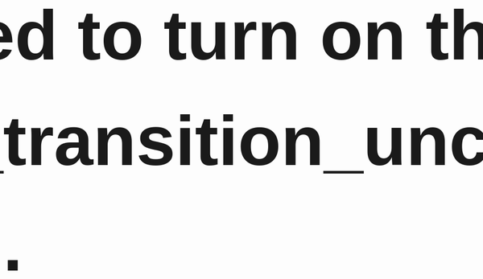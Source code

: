 # Installation einer Single VM mit OpenShift (Executable)

$ azure group create -n demov3group -l "East US"

single-linux-machine]$ azure group deployment create -f azuredeploy.json -e azuredeploy.parameters.json -g demov3group -n demov3deployment

ssh -i ~/azure-key-pair azureuser@demov3.eastus.cloudapp.azure.com

```
sudo yum -y update
sudo yum -y install docker
sudo yum -y install git
sudo systemctl start docker
```

Download

```
[azureuser@demov3 ~]$ curl -L -O https://github.com/openshift/origin/releases/download/v1.0.7/openshift-origin-v1.0.7-67bb208-linux-amd64.tar.gz
```

Entpacken

```
[azureuser@demov3 ~]$ mkdir origin-1.0.7
[azureuser@demov3 ~]$ cd origin-1.0.7/
$ tar zxvf ../openshift-origin-v1.0.7-67bb208-linux-amd64.tar.gz

./
./kube-proxy
./oadm
./kubectl
./kube-controller-manager
./kube-scheduler
./oc
./openshift
./kube-apiserver
./kubelet
```

Export in Path und Start OpenShift Origin

```
[azureuser@demov3 origin-1.0.7]$ export PATH=$(pwd):$PATH
[azureuser@demov3 origin-1.0.7]$ sudo ./openshift start
```

Einrichtung Registry

```
sudo ./oadm registry --config=openshift.local.config/master/admin.kubeconfig --credentials=openshift.local.config/master/openshift-registry.kubeconfig 
```

Laden der Examples

```
sudo yum -y install unzip
unzip examples.zip (git openshift-ansible)
```

geht nicht, da oauth auf 10.0.0.11 umgeleitet wird. auch die nachträgliche korrektur der url hilft nicht.
https://demov3.eastus.cloudapp.azure.com:8443/console/

[azureuser@demov3 ~]$ origin-1.0.7/oc login

[azureuser@demov3 ~]$ origin-1.0.7/oc new-project smoke-project

origin-1.0.7/oc new-app https://github.com/gshipley/smoke.git
--> geht, es ist aber keine registry vorhanden

## Anleitung nach https://docs.openshift.org/latest/getting_started/administrators.html#try-it-out

[azureuser@demov3 ~]$ origin-1.0.7/oc new-app openshift/deployment-example --> geht

--> aber Fehler in Deployment

ok, 2. Versuch: Deployment ok (wie Tutorial), weiter ...
#

[azureuser@demov3 origin]$ curl http://172.30.84.60:8080
<!DOCTYPE html>
<html lang="en">
<head>
  <meta charset="utf-8">
  <title>Deployment Demonstration</title>
  <meta name="viewport" content="width=device-width, initial-scale=1.0">
  <style>
    HTML{height:100%;}
    BODY{font-family:Helvetica,Arial;display:flex;display:-webkit-flex;align-items:center;justify-content:center;-webkit-align-items:center;-webkit-box-align:center;-webkit-justify-content:center;height:100%;}
    .box{background:#006e9c;color:white;text-align:center;border-radius:10px;display:inline-block;}
    H1{font-size:10em;line-height:1.5em;margin:0 0.5em;}
    H2{margin-top:0;}
  </style>
</head>
<body>
<div class="box"><h1>v1</h1><h2></h2></div>
</body>
</html>[azureuser@demov3 origin]$ 


 
--> es fehlen die Templates ... oder ?

## Doku verlorengegangen, also später nochmal lt. history

    1  sudo yum -y update
    2  sudo yum -y install git
    3  sudo yum -y install docker
    4  sudo vi /etc/sysconfig/docker
    5  sudo systemctl start docker
    6  sudo systemctl status docker
    7  sudo vi /etc/sysconfig/docker
    8  sudo systemctl status docker
    9  sudo systemctl start docker
   10  sudo systemctl status docker
   11  sudo systemctl stop docker
   12  sudo systemctl status docker
   13  sudo vi /etc/sysconfig/docker
   14  sudo systemctl start docker
   15  sudo systemctl status docker
   16  curl -L -O https://github.com/openshift/origin/releases/download/v1.0.7/openshift-origin-v1.0.7-67bb208-linux-amd64.tar.gz
   17  mkdir origin-1.0.7
   18  cd origin-1.0.7/
   19  tar zxvf ../openshift-origin-v1.0.7-67bb208-linux-amd64.tar.gz 
   20  export PATH=$(pwd):$PATH
   21  sudo openshift start &> openshift.log &
   22  sudo openshift start
   23  export PATH=$(pwd):$PATH
   24  sudo export PATH=$(pwd):$PATH
   25  sudo ./openshift start &> openshift.log &
   26  history


https://github.com/openshift/origin/tree/master/examples/sample-app

    1  cd origin-1.0.7/
    2  export PATH=$(pwd):$PATH
    3  export CURL_CA_BUNDLE=`pwd`/openshift.local.config/master/ca.crt
    4  sudo chmod a+rwX openshift.local.config/master/admin.kubeconfig
    5* 
    6  ls -la
    7  export CURL_CA_BUNDLE=`pwd`/openshift.local.config/master/ca.crt
    8  sudo chmod a+rwX openshift.local.config/master/admin.kubeconfig
    9  sudo chmod +r openshift.local.config/master/openshift-registry.kubeconfig
   10  oadm registry --create --credentials=openshift.local.config/master/openshift-registry.kubeconfig --config=openshift.local.config/master/admin.kubeconfig
   11  oc describe service docker-registry --config=openshift.local.config/master/admin.kubeconfig
   12  oc login --certificate-authority=openshift.local.config/master/ca.crt
   13  oc new-project test --display-name="OpenShift 3 Sample" --description="This is an example project to demonstrate OpenShift v3"
   14  vi application-template-stibuild.json
   15  oc new-app application-template-stibuild.json
   16  oc status
   17  oc get builds
   18  oc logs build/ruby-sample-build-1 -n test
   19  oc get pods
   20  oc get services
   21  curl http://172.30.196.225:5434
   22  curl http://172.30.140.127:5432
   23  history > log
   
   # /etc/sysconfig/docker

# Modify these options if you want to change the way the docker daemon runs
OPTIONS='--selinux-enabled'

DOCKER_CERT_PATH=/etc/docker

# If you want to add your own registry to be used for docker search and docker
# pull use the ADD_REGISTRY option to list a set of registries, each prepended
# with --add-registry flag. The first registry added will be the first registry
# searched.
# ADD_REGISTRY='--add-registry registry.access.redhat.com'

# If you want to block registries from being used, uncomment the BLOCK_REGISTRY
# option and give it a set of registries, each prepended with --block-registry
# flag. For example adding docker.io will stop users from downloading images
# from docker.io
# BLOCK_REGISTRY='--block-registry'

# If you have a registry secured with https but do not have proper certs
# distributed, you can tell docker to not look for full authorization by
# adding the registry to the INSECURE_REGISTRY line and uncommenting it.
INSECURE_REGISTRY='--insecure-registry 172.30.0.0/16'

# On an SELinux system, if you remove the --selinux-enabled option, you
# also need to turn on the docker_transition_unconfined boolean.
# setsebool -P docker_transition_unconfined 1

# Location used for temporary files, such as those created by
# docker load and build operations. Default is /var/lib/docker/tmp
# Can be overriden by setting the following environment variable.
# DOCKER_TMPDIR=/var/tmp

# Controls the /etc/cron.daily/docker-logrotate cron job status.
# To disable, uncomment the line below.
# LOGROTATE=false


GIT + Secret anpassen:

{
  "kind": "Template",
  "apiVersion": "v1",
  "metadata": {
    "name": "ruby-helloworld-sample",
    "creationTimestamp": null,
    "annotations": {
      "description": "This example shows how to create a simple ruby application in openshift origin v3",
      "iconClass": "icon-ruby",
      "tags": "instant-app,ruby,mysql"
    }
  },
  "objects": [
    {
      "kind": "Service",
      "apiVersion": "v1",
      "metadata": {
        "name": "frontend",
        "creationTimestamp": null
      },
      "spec": {
        "ports": [
          {
            "name": "web",
            "protocol": "TCP",
            "port": 5432,
            "targetPort": 8080,
            "nodePort": 0
          }
        ],
        "selector": {
          "name": "frontend"
        },
        "portalIP": "",
        "type": "ClusterIP",
        "sessionAffinity": "None"
      },
      "status": {
        "loadBalancer": {}
      }
    },
    {
      "kind": "Route",
      "apiVersion": "v1",
      "metadata": {
        "name": "route-edge",
        "creationTimestamp": null
      },
      "spec": {
        "host": "www.example.com",
        "to": {
          "kind": "Service",
          "name": "frontend"
        },
        "tls": {
          "termination": "edge",
          "certificate": "-----BEGIN CERTIFICATE-----\nMIIDIjCCAgqgAwIBAgIBATANBgkqhkiG9w0BAQUFADCBoTELMAkGA1UEBhMCVVMx\nCzAJBgNVBAgMAlNDMRUwEwYDVQQHDAxEZWZhdWx0IENpdHkxHDAaBgNVBAoME0Rl\nZmF1bHQgQ29tcGFueSBMdGQxEDAOBgNVBAsMB1Rlc3QgQ0ExGjAYBgNVBAMMEXd3\ndy5leGFtcGxlY2EuY29tMSIwIAYJKoZIhvcNAQkBFhNleGFtcGxlQGV4YW1wbGUu\nY29tMB4XDTE1MDExMjE0MTk0MVoXDTE2MDExMjE0MTk0MVowfDEYMBYGA1UEAwwP\nd3d3LmV4YW1wbGUuY29tMQswCQYDVQQIDAJTQzELMAkGA1UEBhMCVVMxIjAgBgkq\nhkiG9w0BCQEWE2V4YW1wbGVAZXhhbXBsZS5jb20xEDAOBgNVBAoMB0V4YW1wbGUx\nEDAOBgNVBAsMB0V4YW1wbGUwgZ8wDQYJKoZIhvcNAQEBBQADgY0AMIGJAoGBAMrv\ngu6ZTTefNN7jjiZbS/xvQjyXjYMN7oVXv76jbX8gjMOmg9m0xoVZZFAE4XyQDuCm\n47VRx5Qrf/YLXmB2VtCFvB0AhXr5zSeWzPwaAPrjA4ebG+LUo24ziS8KqNxrFs1M\nmNrQUgZyQC6XIe1JHXc9t+JlL5UZyZQC1IfaJulDAgMBAAGjDTALMAkGA1UdEwQC\nMAAwDQYJKoZIhvcNAQEFBQADggEBAFCi7ZlkMnESvzlZCvv82Pq6S46AAOTPXdFd\nTMvrh12E1sdVALF1P1oYFJzG1EiZ5ezOx88fEDTW+Lxb9anw5/KJzwtWcfsupf1m\nV7J0D3qKzw5C1wjzYHh9/Pz7B1D0KthQRATQCfNf8s6bbFLaw/dmiIUhHLtIH5Qc\nyfrejTZbOSP77z8NOWir+BWWgIDDB2//3AkDIQvT20vmkZRhkqSdT7et4NmXOX/j\njhPti4b2Fie0LeuvgaOdKjCpQQNrYthZHXeVlOLRhMTSk3qUczenkKTOhvP7IS9q\n+Dzv5hqgSfvMG392KWh5f8xXfJNs4W5KLbZyl901MeReiLrPH3w=\n-----END CERTIFICATE-----",
          "key": "-----BEGIN PRIVATE KEY-----\nMIICeAIBADANBgkqhkiG9w0BAQEFAASCAmIwggJeAgEAAoGBAMrvgu6ZTTefNN7j\njiZbS/xvQjyXjYMN7oVXv76jbX8gjMOmg9m0xoVZZFAE4XyQDuCm47VRx5Qrf/YL\nXmB2VtCFvB0AhXr5zSeWzPwaAPrjA4ebG+LUo24ziS8KqNxrFs1MmNrQUgZyQC6X\nIe1JHXc9t+JlL5UZyZQC1IfaJulDAgMBAAECgYEAnxOjEj/vrLNLMZE1Q9H7PZVF\nWdP/JQVNvQ7tCpZ3ZdjxHwkvf//aQnuxS5yX2Rnf37BS/TZu+TIkK4373CfHomSx\nUTAn2FsLmOJljupgGcoeLx5K5nu7B7rY5L1NHvdpxZ4YjeISrRtEPvRakllENU5y\ngJE8c2eQOx08ZSRE4TkCQQD7dws2/FldqwdjJucYijsJVuUdoTqxP8gWL6bB251q\nelP2/a6W2elqOcWId28560jG9ZS3cuKvnmu/4LG88vZFAkEAzphrH3673oTsHN+d\nuBd5uyrlnGjWjuiMKv2TPITZcWBjB8nJDSvLneHF59MYwejNNEof2tRjgFSdImFH\nmi995wJBAMtPjW6wiqRz0i41VuT9ZgwACJBzOdvzQJfHgSD9qgFb1CU/J/hpSRIM\nkYvrXK9MbvQFvG6x4VuyT1W8mpe1LK0CQAo8VPpffhFdRpF7psXLK/XQ/0VLkG3O\nKburipLyBg/u9ZkaL0Ley5zL5dFBjTV2Qkx367Ic2b0u9AYTCcgi2DsCQQD3zZ7B\nv7BOm7MkylKokY2MduFFXU0Bxg6pfZ7q3rvg8gqhUFbaMStPRYg6myiDiW/JfLhF\nTcFT4touIo7oriFJ\n-----END PRIVATE KEY-----",
          "caCertificate": "-----BEGIN CERTIFICATE-----\nMIIEFzCCAv+gAwIBAgIJALK1iUpF2VQLMA0GCSqGSIb3DQEBBQUAMIGhMQswCQYD\nVQQGEwJVUzELMAkGA1UECAwCU0MxFTATBgNVBAcMDERlZmF1bHQgQ2l0eTEcMBoG\nA1UECgwTRGVmYXVsdCBDb21wYW55IEx0ZDEQMA4GA1UECwwHVGVzdCBDQTEaMBgG\nA1UEAwwRd3d3LmV4YW1wbGVjYS5jb20xIjAgBgkqhkiG9w0BCQEWE2V4YW1wbGVA\nZXhhbXBsZS5jb20wHhcNMTUwMTEyMTQxNTAxWhcNMjUwMTA5MTQxNTAxWjCBoTEL\nMAkGA1UEBhMCVVMxCzAJBgNVBAgMAlNDMRUwEwYDVQQHDAxEZWZhdWx0IENpdHkx\nHDAaBgNVBAoME0RlZmF1bHQgQ29tcGFueSBMdGQxEDAOBgNVBAsMB1Rlc3QgQ0Ex\nGjAYBgNVBAMMEXd3dy5leGFtcGxlY2EuY29tMSIwIAYJKoZIhvcNAQkBFhNleGFt\ncGxlQGV4YW1wbGUuY29tMIIBIjANBgkqhkiG9w0BAQEFAAOCAQ8AMIIBCgKCAQEA\nw2rK1J2NMtQj0KDug7g7HRKl5jbf0QMkMKyTU1fBtZ0cCzvsF4CqV11LK4BSVWaK\nrzkaXe99IVJnH8KdOlDl5Dh/+cJ3xdkClSyeUT4zgb6CCBqg78ePp+nN11JKuJlV\nIG1qdJpB1J5O/kCLsGcTf7RS74MtqMFo96446Zvt7YaBhWPz6gDaO/TUzfrNcGLA\nEfHVXkvVWqb3gqXUztZyVex/gtP9FXQ7gxTvJml7UkmT0VAFjtZnCqmFxpLZFZ15\n+qP9O7Q2MpsGUO/4vDAuYrKBeg1ZdPSi8gwqUP2qWsGd9MIWRv3thI2903BczDc7\nr8WaIbm37vYZAS9G56E4+wIDAQABo1AwTjAdBgNVHQ4EFgQUugLrSJshOBk5TSsU\nANs4+SmJUGwwHwYDVR0jBBgwFoAUugLrSJshOBk5TSsUANs4+SmJUGwwDAYDVR0T\nBAUwAwEB/zANBgkqhkiG9w0BAQUFAAOCAQEAaMJ33zAMV4korHo5aPfayV3uHoYZ\n1ChzP3eSsF+FjoscpoNSKs91ZXZF6LquzoNezbfiihK4PYqgwVD2+O0/Ty7UjN4S\nqzFKVR4OS/6lCJ8YncxoFpTntbvjgojf1DEataKFUN196PAANc3yz8cWHF4uvjPv\nWkgFqbIjb+7D1YgglNyovXkRDlRZl0LD1OQ0ZWhd4Ge1qx8mmmanoBeYZ9+DgpFC\nj9tQAbS867yeOryNe7sEOIpXAAqK/DTu0hB6+ySsDfMo4piXCc2aA/eI2DCuw08e\nw17Dz9WnupZjVdwTKzDhFgJZMLDqn37HQnT6EemLFqbcR0VPEnfyhDtZIQ==\n-----END CERTIFICATE-----"
        }
      },
      "status": {}
    },
    {
      "kind": "ImageStream",
      "apiVersion": "v1",
      "metadata": {
        "name": "origin-ruby-sample",
        "creationTimestamp": null
      },
      "spec": {},
      "status": {
        "dockerImageRepository": ""
      }
    },
    {
      "kind": "ImageStream",
      "apiVersion": "v1",
      "metadata": {
        "name": "ruby-20-centos7",
        "creationTimestamp": null
      },
      "spec": {
        "dockerImageRepository": "openshift/ruby-20-centos7"
      },
      "status": {
        "dockerImageRepository": ""
      }
    },
    {
      "kind": "BuildConfig",
      "apiVersion": "v1",
      "metadata": {
        "name": "ruby-sample-build",
        "creationTimestamp": null,
        "labels": {
          "name": "ruby-sample-build"
        }
      },
      "spec": {
        "triggers": [
          {
            "type": "GitHub",
            "github": {
              "secret": "secret101"
            }
          },
          {
            "type": "Generic",
            "generic": {
              "secret": "secret101"
            }
          },
          {
            "type": "ImageChange",
            "imageChange": {}
          },
          {
            "type": "ConfigChange"
          }
        ],
        "source": {
          "type": "Git",
          "git": {
            "uri": "https://github.com/openshift/ruby-hello-world.git"
          }
        },
        "strategy": {
          "type": "Source",
          "sourceStrategy": {
            "from": {
              "kind": "ImageStreamTag",
              "name": "ruby-20-centos7:latest"
            }
          },
          "env": [
            {
              "name": "EXAMPLE",
              "value": "sample-app"
            }
          ]
        },
        "output": {
          "to": {
            "kind": "ImageStreamTag",
            "name": "origin-ruby-sample:latest"
          }
        },
        "resources": {}
      },
      "status": {
        "lastVersion": 0
      }
    },
    {
      "kind": "DeploymentConfig",
      "apiVersion": "v1",
      "metadata": {
        "name": "frontend",
        "creationTimestamp": null
      },
      "spec": {
        "strategy": {
          "type": "Rolling",
          "rollingParams": {
            "updatePeriodSeconds": 1,
            "intervalSeconds": 1,
            "timeoutSeconds": 120,
            "pre": {
              "failurePolicy": "Abort",
              "execNewPod": {
                "command": [
                  "/bin/true"
                ],
                "env": [
                  {
                    "name": "CUSTOM_VAR1",
                    "value": "custom_value1"
                  }
                ],
                "containerName": "ruby-helloworld"
              }
            },
            "post": {
              "failurePolicy": "Ignore",
              "execNewPod": {
                "command": [
                  "/bin/false"
                ],
                "env": [
                  {
                    "name": "CUSTOM_VAR2",
                    "value": "custom_value2"
                  }
                ],
                "containerName": "ruby-helloworld"
              }
            }
          },
          "resources": {}
        },
        "triggers": [
          {
            "type": "ImageChange",
            "imageChangeParams": {
              "automatic": true,
              "containerNames": [
                "ruby-helloworld"
              ],
              "from": {
                "kind": "ImageStreamTag",
                "name": "origin-ruby-sample:latest"
              }
            }
          },
          {
            "type": "ConfigChange"
          }
        ],
        "replicas": 2,
        "selector": {
          "name": "frontend"
        },
        "template": {
          "metadata": {
            "creationTimestamp": null,
            "labels": {
              "name": "frontend"
            }
          },
          "spec": {
            "containers": [
              {
                "name": "ruby-helloworld",
                "image": "origin-ruby-sample",
                "ports": [
                  {
                    "containerPort": 8080,
                    "protocol": "TCP"
                  }
                ],
                "env": [
                  {
                    "name": "ADMIN_USERNAME",
                    "value": "${ADMIN_USERNAME}"
                  },
                  {
                    "name": "ADMIN_PASSWORD",
                    "value": "${ADMIN_PASSWORD}"
                  },
                  {
                    "name": "MYSQL_USER",
                    "value": "${MYSQL_USER}"
                  },
                  {
                    "name": "MYSQL_PASSWORD",
                    "value": "${MYSQL_PASSWORD}"
                  },
                  {
                    "name": "MYSQL_DATABASE",
                    "value": "${MYSQL_DATABASE}"
                  }
                ],
                "resources": {},
                "terminationMessagePath": "/dev/termination-log",
                "imagePullPolicy": "IfNotPresent",
                "securityContext": {
                  "capabilities": {},
                  "privileged": false
                }
              }
            ],
            "restartPolicy": "Always",
            "dnsPolicy": "ClusterFirst"
          }
        }
      },
      "status": {}
    },
    {
      "kind": "Service",
      "apiVersion": "v1",
      "metadata": {
        "name": "database",
        "creationTimestamp": null
      },
      "spec": {
        "ports": [
          {
            "name": "db",
            "protocol": "TCP",
            "port": 5434,
            "targetPort": 3306,
            "nodePort": 0
          }
        ],
        "selector": {
          "name": "database"
        },
        "portalIP": "",
        "type": "ClusterIP",
        "sessionAffinity": "None"
      },
      "status": {
        "loadBalancer": {}
      }
    },
    {
      "kind": "DeploymentConfig",
      "apiVersion": "v1",
      "metadata": {
        "name": "database",
        "creationTimestamp": null
      },
      "spec": {
        "strategy": {
          "type": "Recreate",
          "recreateParams": {
            "pre": {
              "failurePolicy": "Abort",
              "execNewPod": {
                "command": [
                  "/bin/true"
                ],
                "env": [
                  {
                    "name": "CUSTOM_VAR1",
                    "value": "custom_value1"
                  }
                ],
                "containerName": "ruby-helloworld-database"
              }
            },
            "post": {
              "failurePolicy": "Ignore",
              "execNewPod": {
                "command": [
                  "/bin/false"
                ],
                "env": [
                  {
                    "name": "CUSTOM_VAR2",
                    "value": "custom_value2"
                  }
                ],
                "containerName": "ruby-helloworld-database"
              }
            }
          },
          "resources": {}
        },
        "triggers": [
          {
            "type": "ConfigChange"
          }
        ],
        "replicas": 1,
        "selector": {
          "name": "database"
        },
        "template": {
          "metadata": {
            "creationTimestamp": null,
            "labels": {
              "name": "database"
            }
          },
          "spec": {
            "containers": [
              {
                "name": "ruby-helloworld-database",
                "image": "openshift/mysql-55-centos7:latest",
                "ports": [
                  {
                    "containerPort": 3306,
                    "protocol": "TCP"
                  }
                ],
                "env": [
                  {
                    "name": "MYSQL_USER",
                    "value": "${MYSQL_USER}"
                  },
                  {
                    "name": "MYSQL_PASSWORD",
                    "value": "${MYSQL_PASSWORD}"
                  },
                  {
                    "name": "MYSQL_DATABASE",
                    "value": "${MYSQL_DATABASE}"
                  }
                ],
                "resources": {},
                "terminationMessagePath": "/dev/termination-log",
                "imagePullPolicy": "Always",
                "securityContext": {
                  "capabilities": {},
                  "privileged": false
                }
              }
            ],
            "restartPolicy": "Always",
            "dnsPolicy": "ClusterFirst"
          }
        }
      },
      "status": {}
    }
  ],
  "parameters": [
    {
      "name": "ADMIN_USERNAME",
      "description": "administrator username",
      "generate": "expression",
      "from": "admin[A-Z0-9]{3}"
    },
    {
      "name": "ADMIN_PASSWORD",
      "description": "administrator password",
      "generate": "expression",
      "from": "[a-zA-Z0-9]{8}"
    },
    {
      "name": "MYSQL_USER",
      "description": "database username",
      "generate": "expression",
      "from": "user[A-Z0-9]{3}",
      "required": true
    },
    {
      "name": "MYSQL_PASSWORD",
      "description": "database password",
      "generate": "expression",
      "from": "[a-zA-Z0-9]{8}",
      "required": true
    },
    {
      "name": "MYSQL_DATABASE",
      "description": "database name",
      "value": "root",
      "required": true
    }
  ],
  "labels": {
    "template": "application-template-stibuild"
  }
}


Weiter:

* shutdown, startup, curl ...
* Route
* wordpress + co


